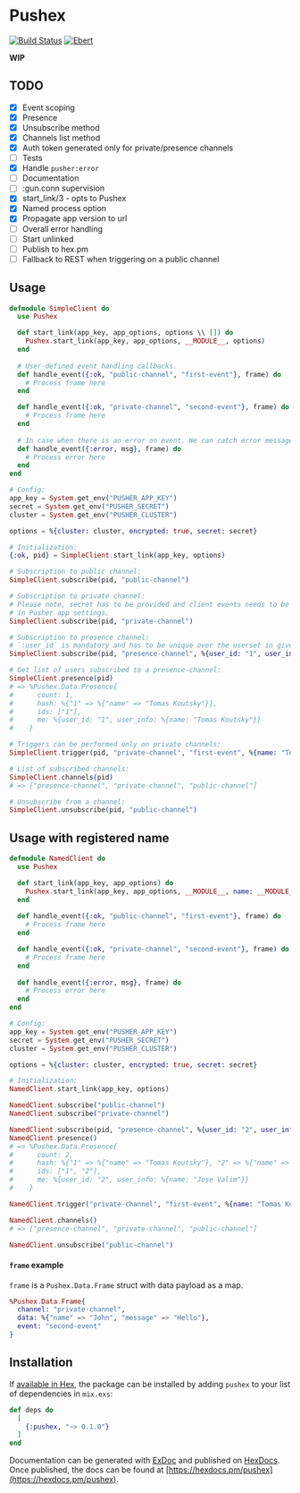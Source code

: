 # Pushex

[![Build Status](https://travis-ci.org/stepnivlk/pushex.svg?branch=master)](https://travis-ci.org/stepnivlk/pushex) [![Ebert](https://ebertapp.io/github/stepnivlk/pushex.svg)](https://ebertapp.io/github/stepnivlk/pushex)

**WIP**

## TODO
- [x] Event scoping
- [x] Presence
- [x] Unsubscribe method
- [x] Channels list method
- [x] Auth token generated only for private/presence channels
- [ ] Tests
- [x] Handle `pusher:error`
- [ ] Documentation
- [ ] :gun.conn supervision
- [x] start_link/3 - opts to Pushex
- [x] Named process option
- [x] Propagate app version to url
- [ ] Overall error handling
- [ ] Start unlinked
- [ ] Publish to hex.pm
- [ ] Fallback to REST when triggering on a public channel

## Usage
```elixir
defmodule SimpleClient do
  use Pushex

  def start_link(app_key, app_options, options \\ []) do
    Pushex.start_link(app_key, app_options, __MODULE__, options)
  end
  
  # User-defined event handling callbacks.
  def handle_event({:ok, "public-channel", "first-event"}, frame) do
    # Process frame here
  end

  def handle_event({:ok, "private-channel", "second-event"}, frame) do
    # Process frame here
  end
  
  # In case when there is an error on event. We can catch error message.
  def handle_event({:error, msg}, frame) do
    # Process error here
  end
end

# Config:
app_key = System.get_env("PUSHER_APP_KEY")
secret = System.get_env("PUSHER_SECRET")
cluster = System.get_env("PUSHER_CLUSTER")

options = %{cluster: cluster, encrypted: true, secret: secret}

# Initialization:
{:ok, pid} = SimpleClient.start_link(app_key, options)

# Subscription to public channel:
SimpleClient.subscribe(pid, "public-channel")

# Subscription to private channel:
# Please note, secret has to be provided and client events needs to be enabled
# in Pusher app settings.
SimpleClient.subscribe(pid, "private-channel")

# Subscription to presence channel:
# `:user_id` is mandatory and has to be unique over the userset in given channel.
SimpleClient.subscribe(pid, "presence-channel", %{user_id: "1", user_info: %{name: "Tomas Koutsky"}})

# Get list of users subscribed to a presence-channel:
SimpleClient.presence(pid)
# => %Pushex.Data.Presence{
#      count: 1,
#      hash: %{"1" => %{"name" => "Tomas Koutsky"}},
#      ids: ["1"],
#      me: %{user_id: "1", user_info: %{name: "Tomas Koutsky"}}
#    }

# Triggers can be performed only on private channels:
SimpleClient.trigger(pid, "private-channel", "first-event", %{name: "Tomas Koutsky"})

# List of subscribed channels:
SimpleClient.channels(pid)
# => ["presence-channel", "private-channel", "public-channel"]

# Unsubscribe from a channel:
SimpleClient.unsubscribe(pid, "public-channel")
```

## Usage with registered name
```elixir
defmodule NamedClient do
  use Pushex

  def start_link(app_key, app_options) do
    Pushex.start_link(app_key, app_options, __MODULE__, name: __MODULE__)
  end
  
  def handle_event({:ok, "public-channel", "first-event"}, frame) do
    # Process frame here
  end

  def handle_event({:ok, "private-channel", "second-event"}, frame) do
    # Process frame here
  end
  
  def handle_event({:error, msg}, frame) do
    # Process error here
  end
end

# Config:
app_key = System.get_env("PUSHER_APP_KEY")
secret = System.get_env("PUSHER_SECRET")
cluster = System.get_env("PUSHER_CLUSTER")

options = %{cluster: cluster, encrypted: true, secret: secret}

# Initialization:
NamedClient.start_link(app_key, options)

NamedClient.subscribe("public-channel")
NamedClient.subscribe("private-channel")

NamedClient.subscribe(pid, "presence-channel", %{user_id: "2", user_info: %{name: "Jose Valim"}})
NamedClient.presence()
# => %Pushex.Data.Presence{
#      count: 2,
#      hash: %{"1" => %{"name" => "Tomas Koutsky"}, "2" => %{"name" => "Jose Valim"}},
#      ids: ["1", "2"],
#      me: %{user_id: "2", user_info: %{name: "Jose Valim"}}
#    }

NamedClient.trigger("private-channel", "first-event", %{name: "Tomas Koutsky"})

NamedClient.channels()
# => ["presence-channel", "private-channel", "public-channel"]

NamedClient.unsubscribe("public-channel")
```

#### `frame` example
`frame` is a `Pushex.Data.Frame` struct with data payload as a map. 
```elixir
%Pushex.Data.Frame{
  channel: "private-channel",
  data: %{"name" => "John", "message" => "Hello"},
  event: "second-event"
}
```

## Installation

If [available in Hex](https://hex.pm/docs/publish), the package can be installed
by adding `pushex` to your list of dependencies in `mix.exs`:

```elixir
def deps do
  [
    {:pushex, "~> 0.1.0"}
  ]
end
```

Documentation can be generated with [ExDoc](https://github.com/elixir-lang/ex_doc)
and published on [HexDocs](https://hexdocs.pm). Once published, the docs can
be found at [https://hexdocs.pm/pushex](https://hexdocs.pm/pushex).

